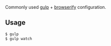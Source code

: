Commonly used [gulp](https://github.com/gulpjs/gulp) + [browserify](https://github.com/substack/node-browserify) configuration.

## Usage
```bash
$ gulp
$ gulp watch
```
